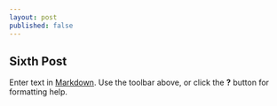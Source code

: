 ```yaml
---
layout: post
published: false
---
```


## Sixth Post

Enter text in [Markdown](http://daringfireball.net/projects/markdown/). Use the toolbar above, or click the **?** button for formatting help.
